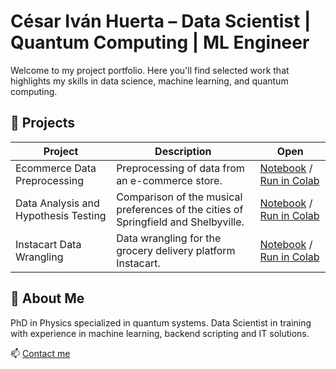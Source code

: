 # César Iván Huerta – Data Scientist | Quantum Computing | ML Engineer

Welcome to my project portfolio. Here you'll find selected work that highlights my skills in data science, machine learning, and quantum computing.

## 🔬 Projects

| Project | Description | Open |
|--------|-------------|------|
| Ecommerce Data Preprocessing | Preprocessing of data from an e-commerce store. | [Notebook](/projects/ecommerce_data_preprocessing/ecommerce_data_preprocessing.ipynb) / [Run in Colab](https://colab.research.google.com/github/dr-chip007/portfolio/blob/main/projects/ecommerce_data_preprocessing/ecommerce_data_preprocessing.ipynb) |
| Data Analysis and Hypothesis Testing | Comparison of the musical preferences of the cities of Springfield and Shelbyville. | [Notebook](projects/data_analysis_hypothesis_testing/data_analysis_hypothesis_testing.ipynb) / [Run in Colab](https://colab.research.google.com/github/dr-chip007/portfolio/blob/main/projects/data_analysis_hypothesis_testing/data_analysis_hypothesis_testing.ipynb) |
| Instacart Data Wrangling | Data wrangling for the grocery delivery platform Instacart. | [Notebook](projects/instacart_data_wrangling/instacart_data_wrangling.ipynb) / [Run in Colab](https://colab.research.google.com/github/dr-chip007/portfolio/blob/main/projects/instacart_data_wrangling/instacart_data_wrangling.ipynb) |

## 📄 About Me

PhD in Physics specialized in quantum systems. Data Scientist in training with experience in machine learning, backend scripting and IT solutions.

📫 [Contact me](mailto:cesar.huerta.p@hotmail.com)
